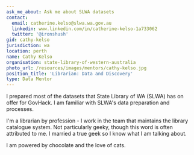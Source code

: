 ```yaml
---
ask_me_about: Ask me about SLWA datasets
contact:
  email: catherine.kelso@slwa.wa.gov.au
  linkedin: www.linkedin.com/in/catherine-kelso-1a733062
  twitter: '@ironshush'
gid: cathy-kelso
jurisdiction: wa
location: perth
name: Cathy Kelso
organisation: state-library-of-western-australia
photo_url: /resources/images/mentors/cathy-kelso.jpg
position_title: 'Librarian: Data and Discovery'
type: Data Mentor
---
```


I prepared most of the datasets that State Library of WA  (SLWA) has on offer for GovHack.  I am familiar with SLWA's data preparation and processes.

I'm a librarian by profession - I work in the team that maintains the library catalogue system.  Not particularly geeky, though this word is often attributed to me.  I married a true geek so I know what I am talking about.

I am powered by chocolate and the love of cats.